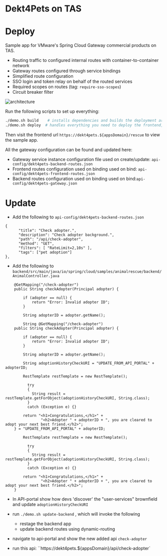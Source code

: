 # Dekt4Pets on TAS

# Deploy
Sample app for VMware's Spring Cloud Gateway commercial products on TAS.

- Routing traffic to configured internal routes with container-to-container network
- Gateway routes configured through service bindings
- Simplified route configuration
- SSO login and token relay on behalf of the routed services
- Required scopes on routes (tag: `require-sso-scopes`)
- Circuit breaker filter

![architecture](./docs/images/animal-rescue-arch.png)

Run the following scripts to set up everything:
```bash
./demo.sh build    # installs dependencies and builds the deployment artifact
./demo.sh deploy  # handles everything you need to deploy the frontend, backend, gateway and api-portal
```
Then visit the frontend url `https://dekt4pets.${appsDomain}/rescue` to view the sample app.


All the gateway configuration can be found and updated here:

- Gateway service instance configuration file used on create/update: `api-config/dekt4pets-backend-routes.json` 
- Frontend routes configuration used on binding used on bind: `api-config/dekt4pets-frontend-routes.json`
- Backend routes configuration used on binding used on bind:`api-config/dekt4pets-gateway.json` 

# Update

- Add the following to `api-config/dekt4pets-backend-routes.json` 
```
{
      "title": "Check adopter.",
      "description": "Check adopter background.",
      "path": "/api/check-adopter",
      "method": "GET",
      "filters": [ "RateLimit=2,10s" ],
      "tags": ["pet adoption"]
},
```
- Add the following to `backend/src/main/java/io/spring/cloud/samples/animalrescue/backend/AnimalController.java`
```
    @GetMapping("/check-adopter")
	public String checkAdopter(Principal adopter) {

		if (adopter == null) {
			return "Error: Invalid adopter ID";
		}

		String adopterID = adopter.getName();
    
		String @GetMapping("/check-adopter")
	public String checkAdopter(Principal adopter) {

		if (adopter == null) {
			return "Error: Invalid adopter ID";
		}

		String adopterID = adopter.getName();
    
		String adoptionHistoryCheckURI = "UPDATE_FROM_API_PORTAL" + adopterID;

   		RestTemplate restTemplate = new RestTemplate();
		
		  try
		  {
   			String result = restTemplate.getForObject(adoptionHistoryCheckURI, String.class);
		  }
		  catch (Exception e) {}

  		return "<h1>Congratulations,</h1>" + 
				"<h2>Adopter " + adopterID + ", you are cleared to adopt your next best friend.</h2>";
	} = "UPDATE_FROM_API_PORTAL" + adopterID;

   		RestTemplate restTemplate = new RestTemplate();
		
		  try
		  {
   			String result = restTemplate.getForObject(adoptionHistoryCheckURI, String.class);
		  }
		  catch (Exception e) {}

  		return "<h1>Congratulations,</h1>" + 
				"<h2>Adopter " + adopterID + ", you are cleared to adopt your next best friend.</h2>";
	}
```
- In API-portal show how devs 'discover' the "user-services" brownfield and update `adoptionHistoryCheckURI`

- run `./demo.sh update-backend` , which will invoke the following
	- restage the backend app
	- update backend routes using dynamic-routing 

- navigate to api-portal and show the new added api `check-adopter` 

- run this api: ``https://dekt4pets.${appsDomain}/api/check-adopter`